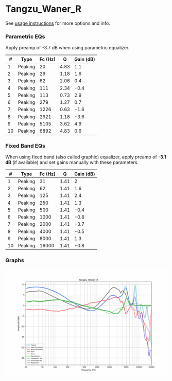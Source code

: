 # Tangzu_Waner_R
See [usage instructions](https://github.com/jaakkopasanen/AutoEq#usage) for more options and info.

### Parametric EQs
Apply preamp of -3.7 dB when using parametric equalizer.

|   # | Type    |   Fc (Hz) |    Q |   Gain (dB) |
|-----|---------|-----------|------|-------------|
|   1 | Peaking |        20 | 4.83 |         1.1 |
|   2 | Peaking |        29 | 1.18 |         1.6 |
|   3 | Peaking |        62 | 2.06 |         0.4 |
|   4 | Peaking |       111 | 2.34 |        -0.4 |
|   5 | Peaking |       113 | 0.73 |         2.9 |
|   6 | Peaking |       279 | 1.27 |         0.7 |
|   7 | Peaking |      1226 | 0.63 |        -1.6 |
|   8 | Peaking |      2921 | 1.18 |        -3.6 |
|   9 | Peaking |      5105 | 3.62 |         4.9 |
|  10 | Peaking |      6892 | 4.83 |         0.6 |

### Fixed Band EQs
When using fixed band (also called graphic) equalizer, apply preamp of **-3.1 dB** (if available) and set gains manually with these parameters.

|   # | Type    |   Fc (Hz) |    Q |   Gain (dB) |
|-----|---------|-----------|------|-------------|
|   1 | Peaking |        31 | 1.41 |         2   |
|   2 | Peaking |        62 | 1.41 |         1.6 |
|   3 | Peaking |       125 | 1.41 |         2.4 |
|   4 | Peaking |       250 | 1.41 |         1.3 |
|   5 | Peaking |       500 | 1.41 |        -0.4 |
|   6 | Peaking |      1000 | 1.41 |        -0.8 |
|   7 | Peaking |      2000 | 1.41 |        -3.7 |
|   8 | Peaking |      4000 | 1.41 |        -0.5 |
|   9 | Peaking |      8000 | 1.41 |         1.3 |
|  10 | Peaking |     16000 | 1.41 |        -0.8 |

### Graphs
![](./Tangzu_Waner_R.png)
